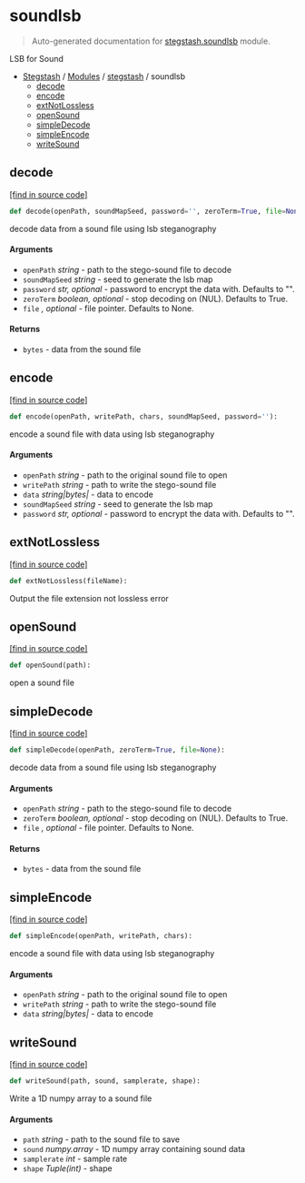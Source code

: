 # soundlsb

> Auto-generated documentation for [stegstash.soundlsb](../../stegstash/soundlsb.py) module.

LSB for Sound

- [Stegstash](../README.md#stegstash-index) / [Modules](../README.md#stegstash-modules) / [stegstash](index.md#stegstash) / soundlsb
    - [decode](#decode)
    - [encode](#encode)
    - [extNotLossless](#extnotlossless)
    - [openSound](#opensound)
    - [simpleDecode](#simpledecode)
    - [simpleEncode](#simpleencode)
    - [writeSound](#writesound)

## decode

[[find in source code]](../../stegstash/soundlsb.py#L33)

```python
def decode(openPath, soundMapSeed, password='', zeroTerm=True, file=None):
```

decode data from a sound file using lsb steganography

#### Arguments

- `openPath` *string* - path to the stego-sound file to decode
- `soundMapSeed` *string* - seed to generate the lsb map
- `password` *str, optional* - password to encrypt the data with. Defaults to "".
- `zeroTerm` *boolean, optional* - stop decoding on   (NUL). Defaults to True.
- `file` *<file>, optional* - file pointer. Defaults to None.

#### Returns

- `bytes` - data from the sound file

## encode

[[find in source code]](../../stegstash/soundlsb.py#L17)

```python
def encode(openPath, writePath, chars, soundMapSeed, password=''):
```

encode a sound file with data using lsb steganography

#### Arguments

- `openPath` *string* - path to the original sound file to open
- `writePath` *string* - path to write the stego-sound file
- `data` *string|bytes|<file>* - data to encode
- `soundMapSeed` *string* - seed to generate the lsb map
- `password` *str, optional* - password to encrypt the data with. Defaults to "".

## extNotLossless

[[find in source code]](../../stegstash/soundlsb.py#L10)

```python
def extNotLossless(fileName):
```

Output the file extension not lossless error

## openSound

[[find in source code]](../../stegstash/soundlsb.py#L81)

```python
def openSound(path):
```

open a sound file

## simpleDecode

[[find in source code]](../../stegstash/soundlsb.py#L65)

```python
def simpleDecode(openPath, zeroTerm=True, file=None):
```

decode data from a sound file using lsb steganography

#### Arguments

- `openPath` *string* - path to the stego-sound file to decode
- `zeroTerm` *boolean, optional* - stop decoding on   (NUL). Defaults to True.
- `file` *<file>, optional* - file pointer. Defaults to None.

#### Returns

- `bytes` - data from the sound file

## simpleEncode

[[find in source code]](../../stegstash/soundlsb.py#L51)

```python
def simpleEncode(openPath, writePath, chars):
```

encode a sound file with data using lsb steganography

#### Arguments

- `openPath` *string* - path to the original sound file to open
- `writePath` *string* - path to write the stego-sound file
- `data` *string|bytes|<file>* - data to encode

## writeSound

[[find in source code]](../../stegstash/soundlsb.py#L100)

```python
def writeSound(path, sound, samplerate, shape):
```

Write a 1D numpy array to a sound file

#### Arguments

- `path` *string* - path to the sound file to save
- `sound` *numpy.array* - 1D numpy array containing sound data
- `samplerate` *int* - sample rate
- `shape` *Tuple(int)* - shape
